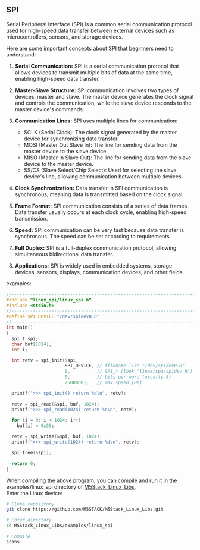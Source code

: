 ## SPI
Serial Peripheral Interface (SPI) is a common serial communication protocol used for high-speed data transfer between external devices such as microcontrollers, sensors, and storage devices.

Here are some important concepts about SPI that beginners need to understand:

1. **Serial Communication:** SPI is a serial communication protocol that allows devices to transmit multiple bits of data at the same time, enabling high-speed data transfer.

2. **Master-Slave Structure:** SPI communication involves two types of devices: master and slave. The master device generates the clock signal and controls the communication, while the slave device responds to the master device's commands.

3. **Communication Lines:** SPI uses multiple lines for communication:
   - SCLK (Serial Clock): The clock signal generated by the master device for synchronizing data transfer.
   - MOSI (Master Out Slave In): The line for sending data from the master device to the slave device.
   - MISO (Master In Slave Out): The line for sending data from the slave device to the master device.
   - SS/CS (Slave Select/Chip Select): Used for selecting the slave device's line, allowing communication between multiple devices.

4. **Clock Synchronization:** Data transfer in SPI communication is synchronous, meaning data is transmitted based on the clock signal.

5. **Frame Format:** SPI communication consists of a series of data frames. Data transfer usually occurs at each clock cycle, enabling high-speed transmission.

6. **Speed:** SPI communication can be very fast because data transfer is synchronous. The speed can be set according to requirements.

7. **Full Duplex:** SPI is a full-duplex communication protocol, allowing simultaneous bidirectional data transfer.

8. **Applications:** SPI is widely used in embedded systems, storage devices, sensors, displays, communication devices, and other fields.

examples:

```c
//-----------------------------------------------------------------------------
#include "linux_spi/linux_spi.h"
#include <stdio.h>
//-----------------------------------------------------------------------------
#define SPI_DEVICE "/dev/spidev0.0"
//-----------------------------------------------------------------------------
int main()
{
  spi_t spi;
  char buf[1024];
  int i;

  int retv = spi_init(&spi,
                      SPI_DEVICE, // filename like "/dev/spidev0.0"
                      0,          // SPI_* (look "linux/spi/spidev.h")
                      0,          // bits per word (usually 8)
                      2500000);   // max speed [Hz]

  printf(">>> spi_init() return %d\n", retv);

  retv = spi_read(&spi, buf, 1024);
  printf(">>> spi_read(1024) return %d\n", retv);

  for (i = 0; i < 1024; i++)
    buf[i] = 0x55;

  retv = spi_write(&spi, buf, 1024);
  printf(">>> spi_write(1024) return %d\n", retv);

  spi_free(&spi);

  return 0;
}

```

When compiling the above program, you can compile and run it in the examples/linux_spi directory of [M5Stack_Linux_Libs]().  
Enter the Linux device:
``` bash
# Clone repository
git clone https://github.com/M5STACK/M5Stack_Linux_Libs.git

# Enter directory
cd M5Stack_Linux_Libs/examples/linux_spi

# Compile
scons 

```